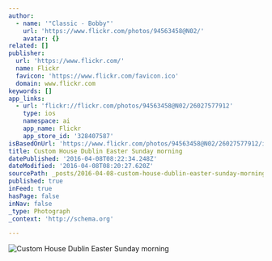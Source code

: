 ```yaml
---
author:
  - name: '"Classic - Bobby"'
    url: 'https://www.flickr.com/photos/94563458@N02/'
    avatar: {}
related: []
publisher:
  url: 'https://www.flickr.com/'
  name: Flickr
  favicon: 'https://www.flickr.com/favicon.ico'
  domain: www.flickr.com
keywords: []
app_links:
  - url: 'flickr://flickr.com/photos/94563458@N02/26027577912'
    type: ios
    namespace: ai
    app_name: Flickr
    app_store_id: '328407587'
isBasedOnUrl: 'https://www.flickr.com/photos/94563458@N02/26027577912/in/dateposted/'
title: Custom House Dublin Easter Sunday morning
datePublished: '2016-04-08T08:22:34.248Z'
dateModified: '2016-04-08T08:20:27.620Z'
sourcePath: _posts/2016-04-08-custom-house-dublin-easter-sunday-morning.md
published: true
inFeed: true
hasPage: false
inNav: false
_type: Photograph
_context: 'http://schema.org'

---
```

![Custom House Dublin Easter Sunday morning](https://farm2.staticflickr.com/1477/26027577912_ebe4511cd6_b.jpg)